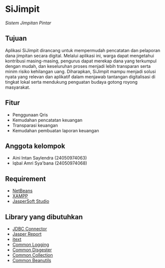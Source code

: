 # SiJimpit

_Sistem Jimpitan Pintar_

## Tujuan 
Aplikasi SiJimpit dirancang untuk mempermudah pencatatan dan pelaporan dana jimpitan secara digital. Melalui aplikasi ini, warga dapat mengetahui kontribusi masing-masing, pengurus dapat merekap dana yang terkumpul dengan mudah, dan keseluruhan proses menjadi lebih transparan serta minim risiko kehilangan uang. Diharapkan, SiJimpit mampu menjadi solusi nyata yang relevan dan aplikatif dalam menjawab tantangan digitalisasi di tingkat lokal serta mendukung penguatan budaya gotong royong masyarakat.

## Fitur

- Penggunaan Qris
- Kemudahan pencatatan keuangan
- Transparasi keuangan
- Kemudahan pembuatan laporan keuangan

## Anggota kelompok

- Aini Intan Saylendra (24050974063)
- Iqbal Amri Sya'bana (24050974068)

## Requirement

- [NetBeans](https://netbeans.apache.org/front/main/index.html)
- [XAMPP](https://www.apachefriends.org/)
- [JasperSoft Studio](https://drive.google.com/file/d/1QLRSvRbZD9dmrx1kOTGPO4_U9r2q7UXE/view)

## Library yang dibutuhkan
- [JDBC Connector](https://dev.mysql.com/downloads/connector/j/)
- [Jasper Report](https://drive.google.com/drive/folders/1-Fg3ian_AD6ArClLsAaPo3ZGkc1O6wLq?usp=drive_link)
- [itext](https://drive.google.com/drive/folders/1-Fg3ian_AD6ArClLsAaPo3ZGkc1O6wLq?usp=drive_link)
- [Common Logging](https://drive.google.com/drive/folders/1-Fg3ian_AD6ArClLsAaPo3ZGkc1O6wLq?usp=drive_link)
- [Common Disgester](https://drive.google.com/drive/folders/1-Fg3ian_AD6ArClLsAaPo3ZGkc1O6wLq?usp=drive_link)
- [Common Collection](https://drive.google.com/drive/folders/1-Fg3ian_AD6ArClLsAaPo3ZGkc1O6wLq?usp=drive_link)
- [Common Beanutils](https://drive.google.com/drive/folders/1-Fg3ian_AD6ArClLsAaPo3ZGkc1O6wLq?usp=drive_link)
